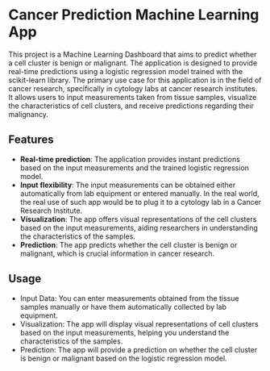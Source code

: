 # Cancer Prediction Machine Learning App
This project is a Machine Learning Dashboard that aims to predict whether a cell cluster is benign or malignant. 
The application is designed to provide real-time predictions using a logistic regression model trained with the scikit-learn library. 
The primary use case for this application is in the field of cancer research, specifically in cytology labs at cancer research institutes. 
It allows users to input measurements taken from tissue samples, visualize the characteristics of cell clusters, and receive predictions regarding their malignancy.

## Features
- **Real-time prediction**: The application provides instant predictions based on the input measurements and the trained logistic regression model.
- **Input flexibility**: The input measurements can be obtained either automatically from lab equipment or entered manually. In the real world, the real use of such app would be to plug it to a cytology lab in a Cancer Research Institute.
- **Visualization**: The app offers visual representations of the cell clusters based on the input measurements, aiding researchers in understanding the characteristics of the samples.
- **Prediction**: The app predicts whether the cell cluster is benign or malignant, which is crucial information in cancer research.

## Usage
- Input Data: You can enter measurements obtained from the tissue samples manually or have them automatically collected by lab equipment.
- Visualization: The app will display visual representations of cell clusters based on the input measurements, helping you understand the characteristics of the samples.
- Prediction: The app will provide a prediction on whether the cell cluster is benign or malignant based on the logistic regression model.
